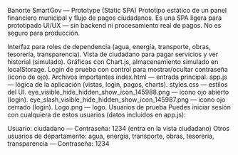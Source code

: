 Banorte SmartGov — Prototype (Static SPA)
Prototipo estático de un panel financiero municipal y flujo de pagos ciudadanos. Es una SPA ligera para prototipado UI/UX — sin backend ni procesamiento real de pagos. No es seguro para producción.

    
Interfaz para roles de dependencia (agua, energía, transporte, obras, tesorería, transparencia).
Vista de ciudadano para pagar servicios y ver historial (simulado).
Gráficas con Chart.js, almacenamiento simulado en localStorage.
Login de prueba con control para mostrar/ocultar contraseña (icono de ojo).
Archivos importantes
index.html — entrada principal.
app.js — lógica de la aplicación (vistas, login, pagos, charts).
styles.css — estilos del UI.
eye_visible_hide_hidden_show_icon_145988.png — icono ojo abierto (login).
eye_slash_visible_hide_hidden_show_icon_145987.png — icono ojo cerrado (login).
Logo.png — logo.
Usuarios de prueba
Puedes iniciar sesión con cualquiera de estos usuarios (datos incluidos en app.js):

Usuario: ciudadano — Contraseña: 1234 (entra en la vista ciudadano)
Otros usuarios de departamento: agua, energia, transporte, obras, tesoreria, transparencia — Contraseña: 1234
